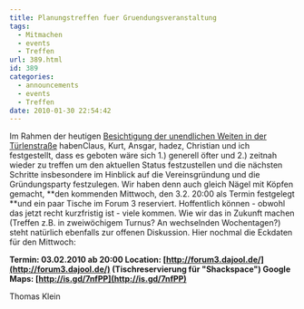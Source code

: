 ```yaml
---
title: Planungstreffen fuer Gruendungsveranstaltung
tags:
  - Mitmachen
  - events
  - Treffen
url: 389.html
id: 389
categories:
  - announcements
  - events
  - Treffen
date: 2010-01-30 22:54:42
---
```


Im Rahmen der heutigen [Besichtigung der unendlichen Weiten
in der Türlenstraße](http://hs07.eu/?page_id=98) habenClaus, Kurt, Ansgar, hadez, Christian
und ich festgestellt, dass es geboten wäre sich
1.) generell öfter und
2.) zeitnah wieder zu treffen um den aktuellen Status festzustellen und die
nächsten Schritte insbesondere im Hinblick auf die Vereinsgründung und die Gründungsparty festzulegen.
Wir haben denn auch gleich Nägel mit  Köpfen gemacht, **den kommenden Mittwoch, den 3.2\. 20:00 als Termin  festgelegt **und ein paar Tische im Forum 3 reserviert. Hoffentlich können - obwohl das jetzt recht kurzfristig ist - viele kommen. Wie wir das in Zukunft machen (Treffen z.B. in zweiwöchigem Turnus? An wechselnden Wochentagen?) steht natürlich ebenfalls zur offenen Diskussion. Hier nochmal die Eckdaten für den Mittwoch:

**Termin:      03.02.2010 ab 20:00
Location:    [http://forum3.dajool.de/](http://forum3.dajool.de/) (Tischreservierung für "Shackspace")
Google Maps: [http://is.gd/7nfPP](http://is.gd/7nfPP)**

Thomas Klein